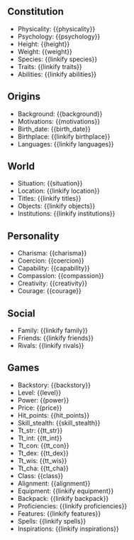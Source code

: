 ## Constitution
- <span class="text-field" data-tooltip="Text">Physicality</span>: {{physicality}}
- <span class="text-field" data-tooltip="Text">Psychology</span>: {{psychology}}
- <span class="number-field" data-tooltip="Number">Height</span>: {{height}}
- <span class="number-field" data-tooltip="Number">Weight</span>: {{weight}}
- <span class="multi-link-field" data-tooltip="Multi Species">Species</span>: {{linkify species}}
- <span class="multi-link-field" data-tooltip="Multi Trait">Traits</span>: {{linkify traits}}
- <span class="multi-link-field" data-tooltip="Multi Ability">Abilities</span>: {{linkify abilities}}

## Origins
- <span class="text-field" data-tooltip="Text">Background</span>: {{background}}
- <span class="text-field" data-tooltip="Text">Motivations</span>: {{motivations}}
- <span class="number-field" data-tooltip="Number">Birth_date</span>: {{birth_date}}
- <span class="link-field" data-tooltip="Single Location">Birthplace</span>: {{linkify birthplace}}
- <span class="multi-link-field" data-tooltip="Multi Language">Languages</span>: {{linkify languages}}

## World
- <span class="text-field" data-tooltip="Text">Situation</span>: {{situation}}
- <span class="link-field" data-tooltip="Single Location">Location</span>: {{linkify location}}
- <span class="multi-link-field" data-tooltip="Multi Title">Titles</span>: {{linkify titles}}
- <span class="multi-link-field" data-tooltip="Multi Object">Objects</span>: {{linkify objects}}
- <span class="multi-link-field" data-tooltip="Multi Institution">Institutions</span>: {{linkify institutions}}

## Personality
- <span class="number-field" data-tooltip="Number">Charisma</span>: {{charisma}}
- <span class="number-field" data-tooltip="Number">Coercion</span>: {{coercion}}
- <span class="number-field" data-tooltip="Number">Capability</span>: {{capability}}
- <span class="number-field" data-tooltip="Number">Compassion</span>: {{compassion}}
- <span class="number-field" data-tooltip="Number">Creativity</span>: {{creativity}}
- <span class="number-field" data-tooltip="Number">Courage</span>: {{courage}}

## Social
- <span class="multi-link-field" data-tooltip="Multi Family">Family</span>: {{linkify family}}
- <span class="multi-link-field" data-tooltip="Multi Character">Friends</span>: {{linkify friends}}
- <span class="multi-link-field" data-tooltip="Multi Character">Rivals</span>: {{linkify rivals}}

## Games
- <span class="text-field" data-tooltip="Text">Backstory</span>: {{backstory}}
- <span class="number-field" data-tooltip="Number">Level</span>: {{level}}
- <span class="number-field" data-tooltip="Number">Power</span>: {{power}}
- <span class="number-field" data-tooltip="Number">Price</span>: {{price}}
- <span class="number-field" data-tooltip="Number">Hit_points</span>: {{hit_points}}
- <span class="number-field" data-tooltip="Number">Skill_stealth</span>: {{skill_stealth}}
- <span class="number-field" data-tooltip="Number">Tt_str</span>: {{tt_str}}
- <span class="number-field" data-tooltip="Number">Tt_int</span>: {{tt_int}}
- <span class="number-field" data-tooltip="Number">Tt_con</span>: {{tt_con}}
- <span class="number-field" data-tooltip="Number">Tt_dex</span>: {{tt_dex}}
- <span class="number-field" data-tooltip="Number">Tt_wis</span>: {{tt_wis}}
- <span class="number-field" data-tooltip="Number">Tt_cha</span>: {{tt_cha}}
- <span class="text-field" data-tooltip="Text">Class</span>: {{class}}
- <span class="text-field" data-tooltip="Text">Alignment</span>: {{alignment}}
- <span class="multi-link-field" data-tooltip="Multi Object">Equipment</span>: {{linkify equipment}}
- <span class="multi-link-field" data-tooltip="Multi Object">Backpack</span>: {{linkify backpack}}
- <span class="multi-link-field" data-tooltip="Multi Construct">Proficiencies</span>: {{linkify proficiencies}}
- <span class="multi-link-field" data-tooltip="Multi Trait">Features</span>: {{linkify features}}
- <span class="multi-link-field" data-tooltip="Multi Ability">Spells</span>: {{linkify spells}}
- <span class="multi-link-field" data-tooltip="Multi Construct">Inspirations</span>: {{linkify inspirations}}

